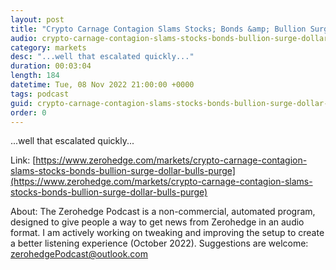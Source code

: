 ```yaml
---
layout: post
title: "Crypto Carnage Contagion Slams Stocks; Bonds &amp; Bullion Surge As Dollar-Bulls Purge"
audio: crypto-carnage-contagion-slams-stocks-bonds-bullion-surge-dollar-bulls-purge-0
category: markets
desc: "...well that escalated quickly..."
duration: 00:03:04
length: 184
datetime: Tue, 08 Nov 2022 21:00:00 +0000
tags: podcast
guid: crypto-carnage-contagion-slams-stocks-bonds-bullion-surge-dollar-bulls-purge-0
order: 0
---
```

...well that escalated quickly...

Link: [https://www.zerohedge.com/markets/crypto-carnage-contagion-slams-stocks-bonds-bullion-surge-dollar-bulls-purge](https://www.zerohedge.com/markets/crypto-carnage-contagion-slams-stocks-bonds-bullion-surge-dollar-bulls-purge)

About: The Zerohedge Podcast is a non-commercial, automated program, designed to give people a way to get news from Zerohedge in an audio format.  I am actively working on tweaking and improving the setup to create a better listening experience (October 2022).  Suggestions are welcome: [zerohedgePodcast@outlook.com](mailto:zerohedgePodcast@outlook.com)